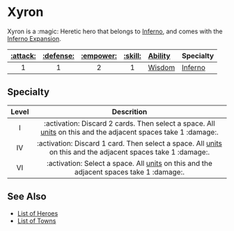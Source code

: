# Xyron

Xyron is a :magic: Heretic hero that belongs to [Inferno](../towns/inferno.md), and comes with the [Inferno Expansion](../content.md).

| [:attack:](../statistics/attack.md) | [:defense:](../statistics/defense.md) | [:empower:](../statistics/power.md) | [:skill:](../statistics/knowledge.md) | [Ability](../abilities/index.md) | Specialty |
| :---: | :---: | :---: | :---: | :--- | :--- |
| 1 | 1 | 2 | 1 | [Wisdom](../abilities/wisdom.md) | [Inferno](#specialty) |


## Specialty

| Level | Descrition |
| :---: | :---: |
| Ⅰ | :activation: Discard 2 cards. Then select a space. All [units](../units/index.md) on this and the adjacent spaces take 1 :damage:. |
| Ⅳ | :activation: Discard 1 card. Then select a space. All [units](../units/index.md) on this and the adjacent spaces take 1 :damage:. |
| Ⅵ | :activation: Select a space. All [units](../units/index.md) on this and the adjacent spaces take 1 :damage:. |


## See Also

- [List of Heroes](index.md)
- [List of Towns](../towns/index.md)
